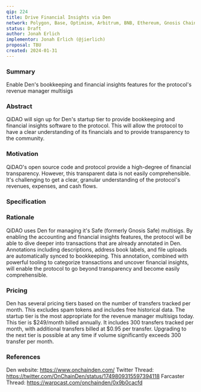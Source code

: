 ```yaml
---
qip: 224
title: Drive Financial Insights via Den
network: Polygon, Base, Optimism, Arbitrum, BNB, Ethereum, Gnosis Chain, Avalanche
status: Draft
author: Jonah Erlich
implementor: Jonah Erlich (@jierlich)
proposal: TBU
created: 2024-01-31
---
```


### Summary

Enable Den's bookkeeping and financial insights features for the protocol's revenue manager multisigs

### Abstract

QiDAO will sign up for Den's startup tier to provide bookkeeping and financial insights software to the protocol. This will allow the protocol to have a clear understanding of its financials and to provide transparency to the community.

### Motivation

QiDAO's open source code and protocol provide a high-degree of financial transparency. However, this transparent data is not easily comprehensible. It's challenging to get a clear, granular understanding of the protocol's revenues, expenses, and cash flows.

### Specification

### Rationale

QiDAO uses Den for managing it's Safe (formerly Gnosis Safe) multisigs. By enabling the accounting and financial insights features, the protocol will be able to dive deeper into transactions that are already annotated in Den. Annotations including descriptions, address book labels, and file uploads are automatically synced to bookkeeping. This annotation, combined with powerful tooling to categorize transactions and uncover financial insights, will enable the protocol to go beyond transparency and become easily comprehensible.

### Pricing

Den has several pricing tiers based on the number of transfers tracked per month. This excludes spam tokens and includes free historical data. The startup tier is the most appropriate for the revenue manager multisigs today. This tier is $249/month billed annually. It includes 300 transfers tracked per month, with additional transfers billed at $0.95 per transfer. Upgrading to the next tier is possible at any time if volume significantly exceeds 300 transfer per month.

### References

Den website: https://www.onchainden.com/
Twitter Thread: https://twitter.com/OnChainDen/status/1749809315597394118
Farcaster Thread: https://warpcast.com/onchainden/0x9b0cacfd
